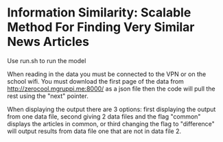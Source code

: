 # Information Similarity: Scalable Method For Finding Very Similar News Articles
Use run.sh to run the model

When reading in the data you must be connected to the VPN or on the school wifi. You must download the first page of the data from http://zerocool.mgruppi.me:8000/ as a json file then the code will pull the rest using the "next" pointer. 

When displaying the output there are 3 options: first displaying the output from one data file, second giving 2 data files and the flag "common" displays the articles in common, or third changing the flag to "difference" will output results from data file one that are not in data file 2. 

